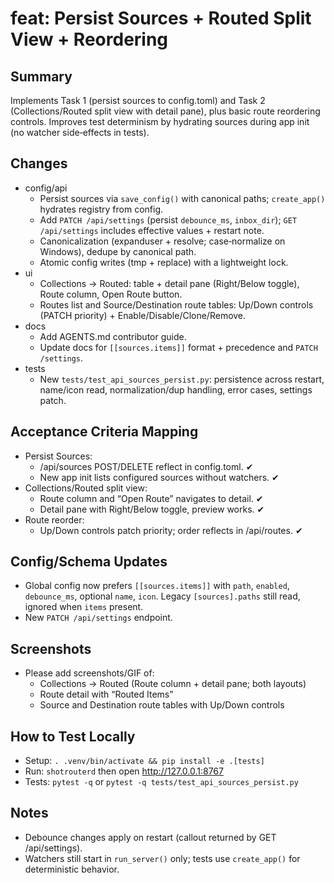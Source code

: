 # feat: Persist Sources + Routed Split View + Reordering

## Summary
Implements Task 1 (persist sources to config.toml) and Task 2 (Collections/Routed split view with detail pane), plus basic route reordering controls. Improves test determinism by hydrating sources during app init (no watcher side‑effects in tests).

## Changes
- config/api
  - Persist sources via `save_config()` with canonical paths; `create_app()` hydrates registry from config.
  - Add `PATCH /api/settings` (persist `debounce_ms`, `inbox_dir`); `GET /api/settings` includes effective values + restart note.
  - Canonicalization (expanduser + resolve; case‑normalize on Windows), dedupe by canonical path.
  - Atomic config writes (tmp + replace) with a lightweight lock.
- ui
  - Collections → Routed: table + detail pane (Right/Below toggle), Route column, Open Route button.
  - Routes list and Source/Destination route tables: Up/Down controls (PATCH priority) + Enable/Disable/Clone/Remove.
- docs
  - Add AGENTS.md contributor guide.
  - Update docs for `[[sources.items]]` format + precedence and `PATCH /settings`.
- tests
  - New `tests/test_api_sources_persist.py`: persistence across restart, name/icon read, normalization/dup handling, error cases, settings patch.

## Acceptance Criteria Mapping
- Persist Sources:
  - /api/sources POST/DELETE reflect in config.toml. ✔
  - New app init lists configured sources without watchers. ✔
- Collections/Routed split view:
  - Route column and “Open Route” navigates to detail. ✔
  - Detail pane with Right/Below toggle, preview works. ✔
- Route reorder:
  - Up/Down controls patch priority; order reflects in /api/routes. ✔

## Config/Schema Updates
- Global config now prefers `[[sources.items]]` with `path`, `enabled`, `debounce_ms`, optional `name`, `icon`. Legacy `[sources].paths` still read, ignored when `items` present.
- New `PATCH /api/settings` endpoint.

## Screenshots
- Please add screenshots/GIF of:
  - Collections → Routed (Route column + detail pane; both layouts)
  - Route detail with “Routed Items”
  - Source and Destination route tables with Up/Down controls

## How to Test Locally
- Setup: `. .venv/bin/activate && pip install -e .[tests]`
- Run: `shotrouterd` then open http://127.0.0.1:8767
- Tests: `pytest -q` or `pytest -q tests/test_api_sources_persist.py`

## Notes
- Debounce changes apply on restart (callout returned by GET /api/settings).
- Watchers still start in `run_server()` only; tests use `create_app()` for deterministic behavior.

